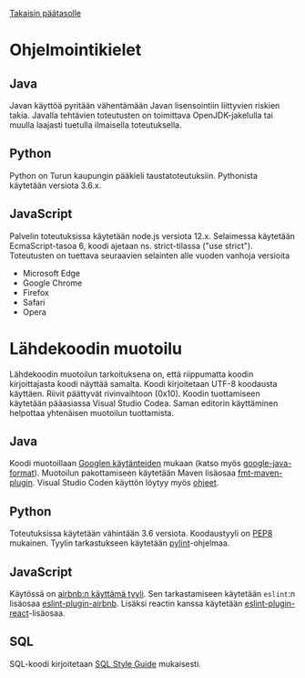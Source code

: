 [Takaisin päätasolle](./README.md)

# Ohjelmointikielet

## Java

Javan käyttöä pyritään vähentämään Javan lisensointiin liittyvien riskien
takia. Javalla tehtävien toteutusten on toimittava OpenJDK-jakelulla tai muulla
laajasti tuetulla ilmaisella toteutuksella.

## Python

Python on Turun kaupungin pääkieli taustatoteutuksiin. Pythonista
käytetään versiota 3.6.x.

## JavaScript

Palvelin toteutuksissa käytetään node.js versiota 12.x. Selaimessa
käytetään EcmaScript-tasoa 6, koodi ajetaan ns. strict-tilassa ("use
strict"). Toteutusten on tuettava seuraavien selainten alle vuoden
vanhoja versioita

 - Microsoft Edge
 - Google Chrome
 - Firefox
 - Safari
 - Opera

# Lähdekoodin muotoilu

Lähdekoodin muotoilun tarkoituksena on, että riippumatta koodin kirjoittajasta
koodi näyttää samalta.  Koodi kirjoitetaan UTF-8 koodausta käyttäen.  Riivit
päättyvät rivinvaihtoon (0x10). Koodin tuottamiseen käytetään pääasiassa Visual
Studio Codea. Saman editorin käyttäminen helpottaa yhtenäisen muotoilun
tuottamista.

## Java

Koodi muotoillaan [Googlen
käytänteiden](https://google.github.io/styleguide/javaguide.html)
mukaan (katso myös
[google-java-format](https://github.com/google/google-java-format)).
Muotoilun pakottamiseen käytetään Maven lisäosaa
[fmt-maven-plugin](https://github.com/coveooss/fmt-maven-plugin).
Visual Studio Coden käyttön löytyy myös
[ohjeet](https://www.sethvargo.com/using-google-java-format-with-vs-code/).


## Python

Toteutuksissa käytetään vähintään 3.6 versiota. Koodaustyyli on
[PEP8](https://www.python.org/dev/peps/pep-0008/) mukainen. Tyylin tarkastukseen
käytetään [pylint](https://pylint.org/)-ohjelmaa.

## JavaScript

Käytössä on [airbnb:n käyttämä tyyli](https://github.com/airbnb/javascript). Sen
tarkastamiseen käytetään `eslint`:n lisäosaa
[eslint-plugin-airbnb](https://www.npmjs.com/package/eslint-config-airbnb).
Lisäksi reactin kanssa käytetään
[eslint-plugin-react](https://www.npmjs.com/package/eslint-plugin-react)-lisäosaa.

## SQL

SQL-koodi kirjoitetaan [SQL Style Guide](https://www.sqlstyle.guide/) mukaisesti.
